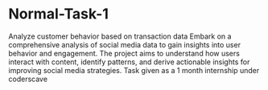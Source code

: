 # Normal-Task-1
Analyze customer behavior based on transaction data
Embark on a comprehensive analysis of social media data to gain insights into user behavior and engagement. The project aims to understand how users interact with content, identify patterns, and derive actionable insights for improving social media strategies.
Task given as a 1 month internship under coderscave
